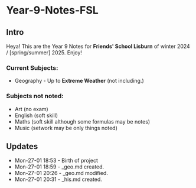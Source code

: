 # Year-9-Notes-FSL

## Intro

Heya! This are the Year 9 Notes for **Friends' School Lisburn** of winter 2024 / [spring/summer] 2025. Enjoy!

### Current Subjects:
- Geography - Up to **Extreme Weather** (not including.)

### Subjects not noted:
- Art (no exam)
- English (soft skill)
- Maths (soft skill although some formulas may be notes)
- Music (setwork may be only things noted)

## Updates

- Mon-27-01 18:53 - Birth of project
- Mon-27-01 18:59 - _geo.md created.
- Mon-27-01 20:26 - _geo.md modified.
- Mon-27-01 20:31 - _his.md created.
